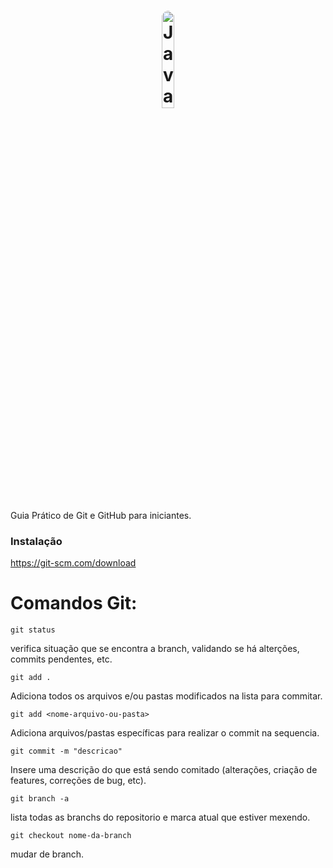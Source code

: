 <h1 align="center">
    <img style="border-radius: 50%" alt="JavaScript" title="#estudosJs" src="https://fofxacademy.com/wp-content/uploads/2020/01/install-git-for-multiple-users.png" width='20%' align="center"/>
    <br>
<!--      Hello World Git e GitHub -->
</h1>

Guia Prático de Git e GitHub para iniciantes.

### Instalação 
https://git-scm.com/download

# Comandos Git:

`git status`

verifica situação que se encontra a branch, validando se há alterções, commits pendentes, etc.

`git add .`

Adiciona todos os arquivos e/ou pastas modificados na lista para commitar. 

`git add <nome-arquivo-ou-pasta>`

Adiciona arquivos/pastas específicas para realizar o commit na sequencia.

`git commit -m "descricao"`

Insere uma descrição do que está sendo comitado (alterações, criação de features, correções de bug, etc).

`git branch -a`

lista todas as branchs do repositorio e marca atual que estiver mexendo.

`git checkout nome-da-branch`

mudar de branch.
